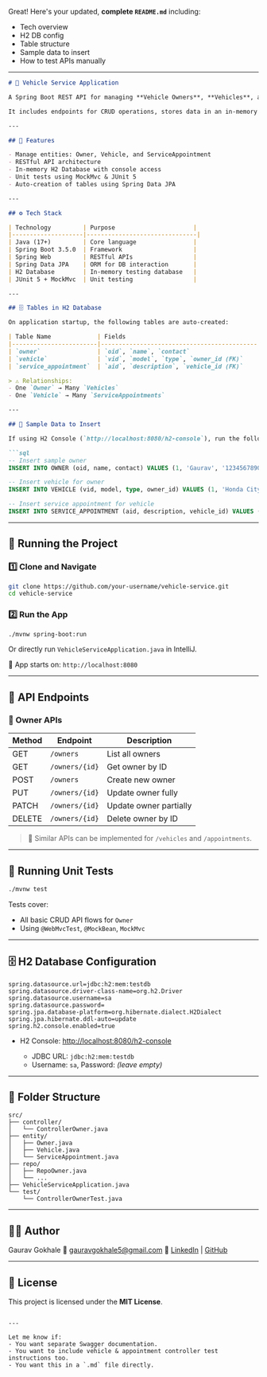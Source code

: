 Great! Here's your updated, **complete `README.md`** including:

* Tech overview
* H2 DB config
* Table structure
* Sample data to insert
* How to test APIs manually

---

````markdown
# 🚗 Vehicle Service Application

A Spring Boot REST API for managing **Vehicle Owners**, **Vehicles**, and **Service Appointments**.

It includes endpoints for CRUD operations, stores data in an in-memory H2 database, and has JUnit tests for controller logic.

---

## 📌 Features

- Manage entities: Owner, Vehicle, and ServiceAppointment
- RESTful API architecture
- In-memory H2 Database with console access
- Unit tests using MockMvc & JUnit 5
- Auto-creation of tables using Spring Data JPA

---

## ⚙️ Tech Stack

| Technology         | Purpose                      |
|--------------------|-------------------------------|
| Java (17+)         | Core language                |
| Spring Boot 3.5.0  | Framework                    |
| Spring Web         | RESTful APIs                 |
| Spring Data JPA    | ORM for DB interaction       |
| H2 Database        | In-memory testing database   |
| JUnit 5 + MockMvc  | Unit testing                 |

---

## 🗄️ Tables in H2 Database

On application startup, the following tables are auto-created:

| Table Name             | Fields                                     |
|------------------------|--------------------------------------------|
| `owner`                | `oid`, `name`, `contact`                   |
| `vehicle`              | `vid`, `model`, `type`, `owner_id (FK)`    |
| `service_appointment`  | `aid`, `description`, `vehicle_id (FK)`    |

> ⚠️ Relationships:
- One `Owner` → Many `Vehicles`
- One `Vehicle` → Many `ServiceAppointments`

---

## 🧪 Sample Data to Insert

If using H2 Console (`http://localhost:8080/h2-console`), run the following queries to test the API:

```sql
-- Insert sample owner
INSERT INTO OWNER (oid, name, contact) VALUES (1, 'Gaurav', '1234567890');

-- Insert vehicle for owner
INSERT INTO VEHICLE (vid, model, type, owner_id) VALUES (1, 'Honda City', 'Sedan', 1);

-- Insert service appointment for vehicle
INSERT INTO SERVICE_APPOINTMENT (aid, description, vehicle_id) VALUES (1, 'Oil change', 1);
````

---

## 🔧 Running the Project

### 1️⃣ Clone and Navigate

```bash
git clone https://github.com/your-username/vehicle-service.git
cd vehicle-service
```

### 2️⃣ Run the App

```bash
./mvnw spring-boot:run
```

Or directly run `VehicleServiceApplication.java` in IntelliJ.

📍 App starts on: `http://localhost:8080`

---

## 📂 API Endpoints

### 🔹 Owner APIs

| Method | Endpoint       | Description            |
| ------ | -------------- | ---------------------- |
| GET    | `/owners`      | List all owners        |
| GET    | `/owners/{id}` | Get owner by ID        |
| POST   | `/owners`      | Create new owner       |
| PUT    | `/owners/{id}` | Update owner fully     |
| PATCH  | `/owners/{id}` | Update owner partially |
| DELETE | `/owners/{id}` | Delete owner by ID     |

> 🧪 Similar APIs can be implemented for `/vehicles` and `/appointments`.

---

## 🧪 Running Unit Tests

```bash
./mvnw test
```

Tests cover:

* All basic CRUD API flows for `Owner`
* Using `@WebMvcTest`, `@MockBean`, `MockMvc`

---

## 🗄️ H2 Database Configuration

```properties
spring.datasource.url=jdbc:h2:mem:testdb
spring.datasource.driver-class-name=org.h2.Driver
spring.datasource.username=sa
spring.datasource.password=
spring.jpa.database-platform=org.hibernate.dialect.H2Dialect
spring.jpa.hibernate.ddl-auto=update
spring.h2.console.enabled=true
```

* H2 Console: [http://localhost:8080/h2-console](http://localhost:8080/h2-console)

    * JDBC URL: `jdbc:h2:mem:testdb`
    * Username: `sa`, Password: *(leave empty)*

---

## 📝 Folder Structure

```
src/
├── controller/
│   └── ControllerOwner.java
├── entity/
│   ├── Owner.java
│   ├── Vehicle.java
│   └── ServiceAppointment.java
├── repo/
│   ├── RepoOwner.java
│   └── ...
├── VehicleServiceApplication.java
└── test/
    └── ControllerOwnerTest.java
```

---

## 🧑‍💻 Author

Gaurav Gokhale
📧 [gauravgokhale5@gmail.com](mailto:gauravgokhale5@gmail.com)
🔗 [LinkedIn](https://www.linkedin.com/in/gauravgokhale07/) | [GitHub](https://github.com/Grg07)

---

## 📄 License

This project is licensed under the **MIT License**.

```

---

Let me know if:
- You want separate Swagger documentation.
- You want to include vehicle & appointment controller test instructions too.
- You want this in a `.md` file directly.
```
